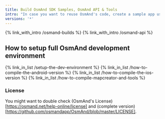```yaml
---
title: Build OsmAnd SDK Samples, OsmAnd API & Tools
intro: "In case you want to reuse OsmAnd's code, create a sample app using OsmAnd's API or setup full development environment, this section will guide you through the process."
versions: '*'
---
```

{% link_with_intro /osmand-builds %}
{% link_with_intro /osmand-api %}

## How to setup full OsmAnd development environment
{% link_in_list /setup-the-dev-environment %}
{% link_in_list /how-to-compile-the-android-version %}
{% link_in_list /how-to-compile-the-ios-version %}
{% link_in_list /how-to-compile-mapcreator-and-tools %}

### License
You might want to double check (OsmAnd's License)[https://osmand.net/help-online/license] and (complete version)[https://github.com/osmandapp/OsmAnd/blob/master/LICENSE].







